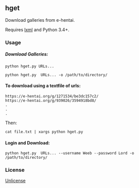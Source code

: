 ## hget 

Download galleries from e-hentai.

Requires [lxml](https://lxml.de/installation.html) and Python 3.4+.

### Usage

##### Download Galleries:

```
python hget.py URLs...

python hget.py  URLs... -o /path/to/directory/
```

#### To download using a textfile of urls:

```
https://e-hentai.org/g/1271534/be3dc157c2/
https://e-hentai.org/g/939026/3594918bd8/
.
.
.
```

Then:

```
cat file.txt | xargs python hget.py
```

#### Login and Download:

```
python hget.py  URLs... --username Weeb --password Lord -o /path/to/directory/
```


### License

[Unlicense](LICENSE)
